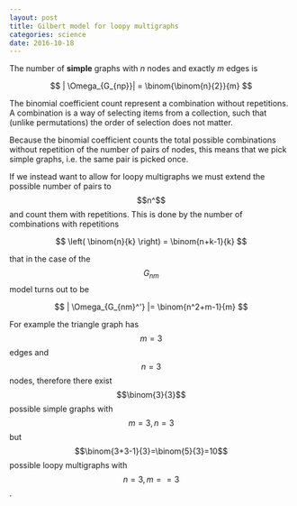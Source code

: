 ```yaml
---
layout: post
title: Gilbert model for loopy multigraphs
categories: science
date: 2016-10-18
---
```


The number of **simple** graphs with $n$ nodes and exactly $m$ edges is

$$
| \Omega_{G_{np}}| = \binom{\binom{n}{2}}{m}
$$

The binomial coefficient count represent a combination without repetitions. A combination is a way of selecting items from a collection, such that (unlike permutations) the order of selection does not matter.

Because the binomial coefficient counts the total possible combinations without repetition of the number of pairs of nodes, this means that we pick simple graphs, i.e. the same pair is picked once.

If we instead want to allow for loopy multigraphs we must extend the possible number of pairs to $$n^$$ and count them with repetitions.
This is done by the number of combinations with repetitions

$$
\left( \binom{n}{k}  \right) = \binom{n+k-1}{k}
$$

that in the case of the $$G_{nm}$$ model turns out to be

$$
| \Omega_{G_{nm}^'} |= \binom{n^2+m-1}{m}
$$

For example the triangle graph has $$m=3$$ edges and $$n=3$$ nodes, therefore there exist $$\binom{3}{3}$$ possible simple graphs with $$m=3,n=3$$ but $$\binom{3+3-1}{3}=\binom{5}{3}=10$$ possible loopy multigraphs with $$n=3,m==3$$
.
